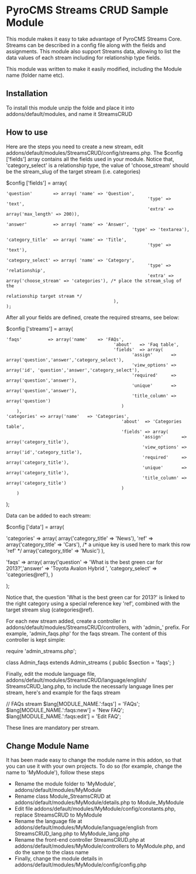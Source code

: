 # PyroCMS Streams CRUD Sample Module

This module makes it easy to take advantage of PyroCMS Streams Core. Streams can be described in a config file along with the fields and assignments. This module also support Streams data, allowing to list the data values of each stream including for relationship type fields.

This module was written to make it easily modified, including the Module name (folder name etc).

## Installation

To install this module unzip the folde and place it into  addons/default/modules, and name it StreamsCRUD

## How to use

Here are the steps you need to create a new stream, edit addons/default/modules/StreamsCRUD/config/streams.php. The $config ['fields'] array contains all the fields used in your module. Notice that, 'category_select' is a relationship type, the value of 'choose_stream' should be the stream_slug of the target stream (i.e. categories)


$config ['fields']	= array(

	'question'        => array( 'name' => 'Question', 
											 			  'type' => 'text',
											 			  'extra' => array('max_length' => 200)),

	'answer'          => array( 'name' => 'Answer', 
										  		    'type' => 'textarea'),

	'category_title'  => array( 'name' => 'Title', 
										 	 			  'type' => 'text'),

	'category_select' => array( 'name' => 'Category', 
														  'type' => 'relationship',
														  'extra' => array('choose_stream' => 'categories'), /* place the stream_slug of the 
														  																											relationship target stream */
											 ),
	);

	
After all your fields are defined, create the required streams, see below:

$config ['streams']	= array(

	'faqs' 			=> array('name'    => 'FAQs', 
											 'about'   => 'Faq table', 
											 'fields'  => array(
													'assign'       => array('question','answer','category_select'),
													'view_options' => array('id', 'question','answer','category_select'),
													'required'     => array('question','answer'),
													'unique'       => array('question','answer'),
													'title_column' => array('question')
												)
		),
	'categories' => array('name'   => 'Categories', 
												'about'  => 'Categories table', 
												'fields' => array(
														'assign'       => array('category_title'),
														'view_options' => array('id','category_title'),
														'required'     => array('category_title'),
														'unique'       => array('category_title'),
														'title_column' => array('category_title')
												)
		)
);


Data can be added to each stream:

$config ['data']	= array(

'categories' => array(
		array('category_title' => 'News'),
		'ref' => array('category_title' => 'Cars'), /* a unique key is used here to mark this row 'ref' */
		array('category_title' => 'Music')
	),

'faqs' => array(
		array('question' => 'What is the best green car for 2013?','answer' => 'Toyota Avalon Hybrid ', 'category_select' => 'categories@ref'),
	)

);

Notice that, the question 'What is the best green car for 2013?' is linked to the right category using a special reference key 'ref', combined with the target stream slug (categories@ref).

For each new stream added, create a controller in addons/default/modules/StreamsCRUD/controllers, with 'admin_' prefix. For example, 'admin_faqs.php' for the faqs stream. The content of this controller is kept simple:

require 'admin_streams.php';

class Admin_faqs extends Admin_streams {
    public $section = 'faqs';
}

Finally, edit the module language file, addons/default/modules/StreamsCRUD/language/english/ StreamsCRUD_lang.php, to include the necessarly language lines per stream, here's and example for the faqs stream

// FAQs stream
$lang[MODULE_NAME.':faqs']            = 'FAQs';
$lang[MODULE_NAME.':faqs:new']				= 'New FAQ';
$lang[MODULE_NAME.':faqs:edit']				= 'Edit FAQ';

These lines are mandatory per stream.

## Change Module Name

It has been made easy to change the module name in this addon, so that you can use it with your own projects. To do so (for example, change the name to 'MyModule'), follow these steps

* Rename the module folder to 'MyModule', addons/default/modules/MyModule
* Rename class Module_StreamsCRUD at addons/default/modules/MyModule/details.php to Module_MyModule
* Edit file addons/default/modules/MyModule/config/constants.php, replace StreamsCRUD to MyModule
* Rename the language file at addons/default/modules/MyModule/language/english from StreamsCRUD_lang.php to MyModule_lang.php
* Rename the front-end controller StreamsCRUD.php at addons/default/modules/MyModule/controllers to 
MyModule.php, and do the same to the class name
* Finally, change the module details in addons/default/modules/MyModule/config/config.php
